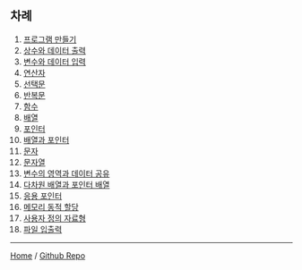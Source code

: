 ## 차례
1. [프로그램 만들기](/ch01/README.md)
2. [상수와 데이터 출력](/ch02/README.md)
3. [변수와 데이터 입력](/ch03/README.md)
4. [연산자](/ch04/README.md)
5. [선택문](/ch05/README.md)
6. [반복문](/ch06/README.md)
7. [함수](/ch07/README.md)
8. [배열](/ch08/README.md)
9. [포인터](/ch09/README.md)
10. [배열과 포인터](/ch10/README.md)
11. [문자](/ch11/README.md)
12. [문자열](/ch12/README.md)
13. [변수의 영역과 데이터 공유](/ch13/README.md)
14. [다차원 배열과 포인터 배열](/ch14/README.md)
15. [응용 포인터](/ch15/README.md)
16. [메모리 동적 할당](/ch16/README.md)
17. [사용자 정의 자료형](/ch17/README.md)
18. [파일 입출력](/ch18/README.md)
---
<p style="text-align=center">

[Home](https://dev-diver.github.io/honGongC_Jungle/) / [Github Repo](https://github.com/dev-diver/honGongC_Jungle/tree/page)
</p>